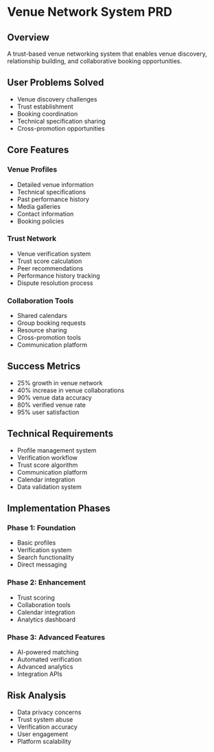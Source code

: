 
# Venue Network System PRD

## Overview
A trust-based venue networking system that enables venue discovery, relationship building, and collaborative booking opportunities.

## User Problems Solved
- Venue discovery challenges
- Trust establishment
- Booking coordination
- Technical specification sharing
- Cross-promotion opportunities

## Core Features

### Venue Profiles
- Detailed venue information
- Technical specifications
- Past performance history
- Media galleries
- Contact information
- Booking policies

### Trust Network
- Venue verification system
- Trust score calculation
- Peer recommendations
- Performance history tracking
- Dispute resolution process

### Collaboration Tools
- Shared calendars
- Group booking requests
- Resource sharing
- Cross-promotion tools
- Communication platform

## Success Metrics
- 25% growth in venue network
- 40% increase in venue collaborations
- 90% venue data accuracy
- 80% verified venue rate
- 95% user satisfaction

## Technical Requirements
- Profile management system
- Verification workflow
- Trust score algorithm
- Communication platform
- Calendar integration
- Data validation system

## Implementation Phases

### Phase 1: Foundation
- Basic profiles
- Verification system
- Search functionality
- Direct messaging

### Phase 2: Enhancement
- Trust scoring
- Collaboration tools
- Calendar integration
- Analytics dashboard

### Phase 3: Advanced Features
- AI-powered matching
- Automated verification
- Advanced analytics
- Integration APIs

## Risk Analysis
- Data privacy concerns
- Trust system abuse
- Verification accuracy
- User engagement
- Platform scalability
